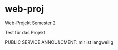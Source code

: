 # web-proj
Web-Projekt Semester 2

Test für das Projekt

PUBLIC SERVICE ANNOUNCMENT:
mir ist langweilig
